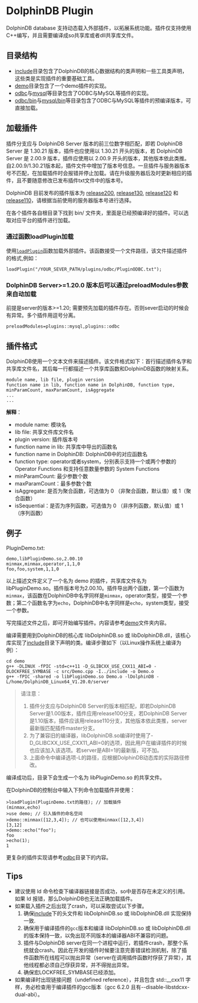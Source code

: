 # DolphinDB Plugin

DolphinDB database 支持动态载入外部插件，以拓展系统功能。插件仅支持使用C++编写，并且需要编译成so共享库或者dll共享库文件。

## 目录结构
* [include](./include)目录包含了DolphinDB的核心数据结构的类声明和一些工具类声明，这些类是实现插件的重要基础工具。
* [demo](./demo)目录包含了一个demo插件的实现。
* [odbc](./odbc)与[mysql](./mysql)等目录包含了ODBC与MySQL等插件的实现。
* [odbc/bin](./odbc/bin)与[mysql/bin](./mysql/bin)等目录包含了ODBC与MySQL等插件的预编译版本，可直接加载。

## 加载插件

插件分支应与 DolphinDB Server 版本的前三位数字相匹配，即若 DolphinDB Server 是 1.30.21 版本，插件也应使用以 1.30.21 开头的版本，若 DolphinDB Server 是 2.00.9 版本，插件应使用以 2.00.9 开头的版本，其他版本依此类推。自2.00.9/1.30.21版本起，插件文件中增加了版本号信息。一旦插件与服务器版本号不匹配，在加载插件时会报错并停止加载。请在升级服务器后及时更新相应的插件，且不要随意修改已发布插件txt文件中的版本号。

DolphinDB 目前发布的插件版本为 [release200](https://github.com/dolphindb/DolphinDBPlugin/tree/release200), [release130](https://github.com/dolphindb/DolphinDBPlugin/tree/release130), [release120](https://github.com/dolphindb/DolphinDBPlugin/tree/release120) 和 [release110](https://github.com/dolphindb/DolphinDBPlugin/tree/release110)，请根据当前使用的服务器版本号进行选择。

在各个插件各自根目录下找到 bin/ 文件夹，里面是已经预编译好的插件。可以选取对应平台的插件进行加载。

### 通过函数loadPlugin加载

使用[`loadPlugin`](https://www.dolphindb.cn/cn/help/loadPlugin.html)函数加载外部插件。该函数接受一个文件路径，该文件描述插件的格式,例如：

```
loadPlugin("/YOUR_SEVER_PATH/plugins/odbc/PluginODBC.txt");
```

### DolphinDB Server>=1.20.0 版本后可以通过preloadModules参数来自动加载

前提是server的版本>=1.20; 需要预先加载的插件存在。否则sever启动的时候会有异常。多个插件用逗号分离。
```
preloadModules=plugins::mysql,plugins::odbc
```



## 插件格式

DolphinDB使用一个文本文件来描述插件。该文件格式如下：首行描述插件名字和共享库文件名，其后每一行都描述一个共享库函数和DolphinDB函数的映射关系。
```
module name, lib file, plugin version
function name in lib, function name in DolphinDB, function type, minParamCount, maxParamCount, isAggregate
...
...
```
**解释**：
* module name: 模块名
* lib file: 共享文件库文件名
* plugin version: 插件版本号  
* function name in lib: 共享库中导出的函数名  
* function name in DolphinDB: DolphinDB中的对应函数名  
* function type: operator或者system，分别表示支持一个或两个参数的 Operator Functions 和支持任意数量参数的 System Functions
* minParamCount: 最少参数个数  
* maxParamCount：最多参数个数  
* isAggregate: 是否为聚合函数，可选值为 0 （非聚合函数，默认值）或 1（聚合函数） 
* isSequential：是否为序列函数，可选值为 0 （非序列函数，默认值）或 1（序列函数）

## 例子
PluginDemo.txt:
```
demo,libPluginDemo.so,2.00.10
minmax,minmax,operator,1,1,0
foo,foo,system,1,1,0
```
以上描述文件定义了一个名为 demo 的插件，共享库文件名为 libPluginDemo.so。插件版本号为2.00.10。插件导出两个函数，第一个函数为`minmax`，该函数在DolphinDB中名字同样是`minmax`，operator类型，接受一个参数；第二个函数名字为`echo`，DolphinDB中名字同样是`echo`，system类型，接受一个参数。

写完描述文件之后，即可开始编写插件。内容请参考[demo](./demo)文件夹内容。

编译需要用到DolphinDB的核心库 libDolphinDB.so 或 libDolphinDB.dll，该核心库实现了[include](./include)目录下声明的类。编译步骤如下（以Linux操作系统上编译为例）：
```
cd demo
g++ -DLINUX -fPIC -std=c++11 -D_GLIBCXX_USE_CXX11_ABI=0 -DLOCKFREE_SYMBASE -c src/Demo.cpp -I../include -o Demo.o
g++ -fPIC -shared -o libPluginDemo.so Demo.o -lDolphinDB -L/home/DolphinDB_Linux64_V1.20.0/server
```
> 请注意：
> 1. 插件分支应与DolphinDB Server的版本相匹配，即若DolphinDB Server是1.00版本，插件应用release100分支，若DolphinDB Server是1.10版本，插件应该用release110分支，其他版本依此类推，server最新版匹配插件master分支。
> 2. 为了兼容旧的编译器，libDolphinDB.so编译时使用了-D_GLIBCXX_USE_CXX11_ABI=0的选项，因此用户在编译插件的时候也应该加入该选项。若server是ABI=1的最新版，可不加。
> 3. 上面命令中编译选项-L的路径，应根据DolphinDB动态库的实际路径修改。

编译成功后，目录下会生成一个名为 libPluginDemo.so 的共享文件。

在DolphinDB的控制台中输入下列命令加载插件并使用：
```
>loadPlugin(PluginDemo.txt的路径); // 加载插件
(minmax,echo)
>use demo; // 引入插件的命名空间
>demo::minmax([12,3,4]); // 也可以使用minmax([12,3,4])
[3,12]
>demo::echo("foo");
foo
>echo(1);
1
```

更复杂的插件实现请参考[odbc](./odbc)目录下的内容。

## Tips
* 建议使用 ld 命令检查下编译器链接是否成功，so中是否存在未定义的引用。如果 ld 报错，那么DolphinDB也无法正确加载插件。
* 如果载入插件之后出现了crash，可以采取尝试以下步骤。
   1. 确保[include](./include)下的头文件和 libDolphinDB.so 或 libDolphinDB.dll 实现保持一致.
   2. 确保用于编译插件的```gcc```版本和编译 libDolphinDB.so 或 libDolphinDB.dll 的版本保持一致，以免出现不同版本的编译器ABI不兼容的问题。
   3. 插件与DolphinDB server在同一个进程中运行，若插件crash，那整个系统就会crash。因此在开发的插件时候要注意完善错误检测机制，除了插件函数所在线程可以抛出异常（server在调用插件函数时俘获了异常），其他线程都必须自己俘获异常，并不得抛出异常。
   4. 确保宏LOCKFREE_SYMBASE已经添加。
* 如果编译时出现链接问题（undefined reference），并且包含 std::__cxx11 字样，务必检查用于编译插件的gcc版本（gcc 6.2.0 且有--disable-libstdcxx-dual-abi）。

